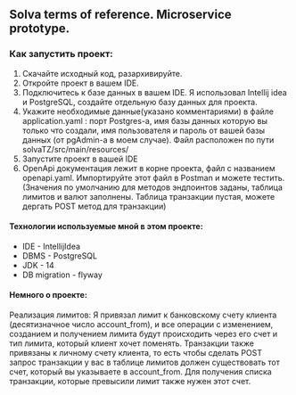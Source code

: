 

## Solva terms of reference. Microservice prototype.

### Как запустить проект:

1. Скачайте исходный код, разархивируйте.
2. Откройте проект в вашем IDE.
3. Подключитесь к базе данных в вашем IDE. Я использовал Intellij idea и PostgreSQL, создайте отдельную базу данных для проекта.
4. Укажите необходимые данные(указано комментариями) в файле application.yaml : порт Postgres-a, имя базы данных которую вы только что создали, имя пользователя и пароль от вашей базы данных (от pgAdmin-a в моем случае). Файл расположен по пути solvaTZ/src/main/resources/
5. Запустите проект в вашей IDE
6. OpenApi документация лежит в корне проекта, файл с названием openapi.yaml. Импортируйте этот файл в Postman и можете тестить. (Значения по умолчанию для методов эндпоинтов заданы, таблица лимитов и валют заполнены. Таблица транзакции пустая, можете дергать POST метод для транзакции)

#### Технологии используемые мной в этом проекте:
* IDE - IntellijIdea
* DBMS - PostgreSQL
* JDK - 14
* DB migration - flyway


#### Немного о проекте:
Реализация лимитов: Я привязал лимит к банковскому счету клиента (десятизначное число account_from), и все операции с изменением, созданием и получением лимита будут происходить через его счет и тип лимита, который клиент хочет поменять.
Транзакции также привязаны к личному счету клиента, то есть чтобы сделать POST запрос транзакции у вас в таблице лимитов должен существовать тот счет, который вы указываете в account_from. Для получения списка транзакции, которые превысили лимит также нужен этот счет.

